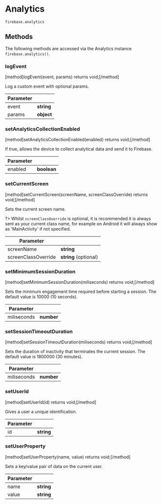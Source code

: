 # Analytics

```
firebase.analytics
```

## Methods

The following methods are accessed via the Analytics instance `firebase.analytics()`.

### logEvent
[method]logEvent(event, params) returns void;[/method]

Log a custom event with optional params.

| Parameter |         |
| --------- | ------- |
| event   | **string**  |
| params   | **object**  |

### setAnalyticsCollectionEnabled
[method]setAnalyticsCollectionEnabled(enabled) returns void;[/method]

If true, allows the device to collect analytical data and send it to Firebase.

| Parameter |         |
| --------- | ------- |
| enabled   | **boolean**  |

### setCurrentScreen
[method]setCurrentScreen(screenName, screenClassOverride) returns void;[/method]

Sets the current screen name.

?> Whilst `screenClassOverride` is optional, it is recommended it is always sent as your current class name, for example on Android it will always show as 'MainActivity' if not specified.

| Parameter |         |
| --------- | ------- |
| screenName   | **string**  |
| screenClassOverride   | **string** (optional)  |

### setMinimumSessionDuration
[method]setMinimumSessionDuration(miliseconds) returns void;[/method]

Sets the minimum engagement time required before starting a session. The default value is 10000 (10 seconds).

| Parameter |         |
| --------- | ------- |
| miliseconds   | **number**  |

### setSessionTimeoutDuration
[method]setSessionTimeoutDuration(miliseconds) returns void;[/method]

Sets the duration of inactivity that terminates the current session. The default value is 1800000 (30 minutes).

| Parameter |         |
| --------- | ------- |
| miliseconds   | **number**  |

### setUserId
[method]setUserId(id) returns void;[/method]

Gives a user a unique identification.

| Parameter |         |
| --------- | ------- |
| id   | **string**  |

### setUserProperty
[method]setUserProperty(name, value) returns void;[/method]

Sets a key/value pair of data on the current user.

| Parameter |         |
| --------- | ------- |
| name   | **string**  |
| value   | **string**  |
